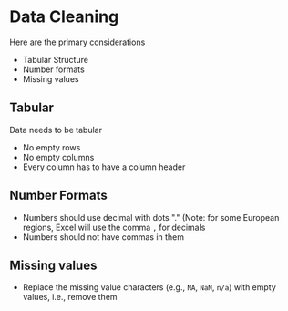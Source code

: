 # Data Cleaning

Here are the primary considerations
* Tabular Structure
* Number formats
* Missing values

## Tabular
Data needs to be tabular

* No empty rows 
* No empty columns
* Every column has to have a column header

## Number Formats

* Numbers should use decimal with dots "." (Note: for some European regions, Excel will use the comma `,` for decimals
* Numbers should not have commas in them

## Missing values

* Replace the missing value characters (e.g., `NA`, `NaN`, `n/a`) with empty values, i.e., remove them
